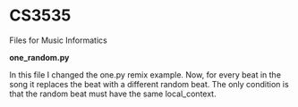 # CS3535
Files for Music Informatics

**one_random.py**

In this file I changed the one.py remix example. Now, for every beat in the song it replaces the beat with a different random beat. The only condition is that the random beat must have the same local_context.

